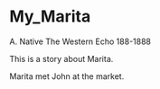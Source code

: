 # My_Marita
<TEI xmlns="http://www.tei-c.org/ns/1.0">
  <teiHeader>
    <fileDesc>
      <titleStmt>
        <title>Marita or the Folly of Love</title>
        <author>A. Native</author>
      </titleStmt>
      <publicationStmt>
        <publisher>The Western Echo</publisher>
        <date>188-1888</date>
      </publicationStmt>
    </fileDesc>
  </teiHeader>
  <text>
    <body>
      <p>This is a story about <persName xml:id="marita">Marita</persName>.</p>
      <p>Marita met <persName xml:id="john">John</persName> at the market.</p>
    </body>
  </text>
</TEI>
